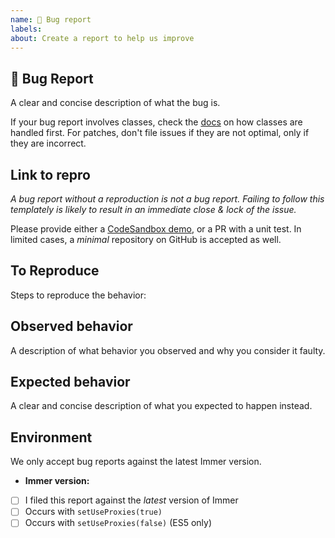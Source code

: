 ```yaml
---
name: 🐛 Bug report
labels:
about: Create a report to help us improve
---
```


## 🐛 Bug Report

A clear and concise description of what the bug is.

If your bug report involves classes, check the [docs](https://immerjs.github.io/immer/docs/complex-objects) on how classes are handled first. For patches, don't file issues if they are not optimal, only if they are incorrect.

## Link to repro

_A bug report without a reproduction is not a bug report. Failing to follow this templately is likely to result in an immediate close & lock of the issue._

Please provide either a [CodeSandbox demo](https://codesandbox.io/s/immer-sandbox-6wijw), or a PR with a unit test. In limited cases, a _minimal_ repository on GitHub is accepted as well.

## To Reproduce

Steps to reproduce the behavior:

## Observed behavior

A description of what behavior you observed and why you consider it faulty.

## Expected behavior

A clear and concise description of what you expected to happen instead.

## Environment

We only accept bug reports against the latest Immer version.

- **Immer version:**
- [ ] I filed this report against the _latest_ version of Immer
- [ ] Occurs with `setUseProxies(true)`
- [ ] Occurs with `setUseProxies(false)` (ES5 only)
